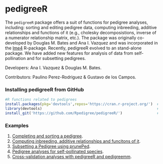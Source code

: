 pedigreeR
=========
The ```pedigreeR``` package offers a suit of functions for pedigree analyses, including: sorting and editing pedigree data, computing inbreeding, additive relationships and functions of it (e.g., cholesky decomposistions, inverse of a numerator relationship matrix, etc.). The package was originally co-developed by Douglas M. Bates and Ana I. Vazquez and was incorporated in the [lme4](https://cran.r-project.org/web/packages/lme4/index.html) R-package. Recently, pedigreeR evolved to an stand-alone package. We have added new features for analysis of data from self-pollination and for subsetting pedigrees.

Developers: Ana I. Vazquez & Douglas M. Bates.

Contributors: Paulino Perez-Rodriguez & Gustavo de los Campos.


### Installing pedigreeR from GitHub

```R
#R functions related to pedigrees
install.packages(pkg='devtools',repos='https://cran.r-project.org/')  #1# install devtools
library(devtools)                                                     #2# load the library
install_git('https://github.com/Rpedigree/pedigreeR/')                #3# install pedigreeR from GitHub
```
### Examples
 
  1. [Completing and sorting a pedigree](https://github.com/Rpedigree/pedigreeR/blob/master/inst/examples/example1.md).
  2. [Computing inbreeding, additive relationships and funcitons of it](https://github.com/Rpedigree/pedigreeR/blob/master/inst/examples/example2.md).
  3. [Subsetting a Pedigree using prunePed](https://github.com/Rpedigree/pedigreeR/blob/master/inst/examples/example3.md).
  4. [Pedigree analyses for self-pollinated species](https://github.com/Rpedigree/pedigreeR/blob/master/inst/examples/example4.md).
  5. [Cross-validation analyses with pedigreeR and pedigreemm](https://github.com/Rpedigree/pedigreeR/blob/master/inst/examples/example5.md).

